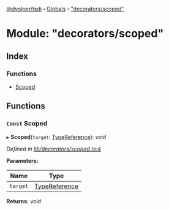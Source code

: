 [@dvolper/tsdi](../README.md) › [Globals](../globals.md) › ["decorators/scoped"](_decorators_scoped_.md)

# Module: "decorators/scoped"

## Index

### Functions

* [Scoped](_decorators_scoped_.md#const-scoped)

## Functions

### `Const` Scoped

▸ **Scoped**(`target`: [TypeReference](../interfaces/_type_reference_.typereference.md)): *void*

*Defined in [lib/decorators/scoped.ts:4](https://github.com/DavidVollmers/typescript-dependency-injection/blob/86fed67/packages/tsdi/lib/decorators/scoped.ts#L4)*

**Parameters:**

Name | Type |
------ | ------ |
`target` | [TypeReference](../interfaces/_type_reference_.typereference.md) |

**Returns:** *void*
